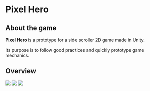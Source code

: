 <div class="col-10 mx-auto">
    <div class="row">
        <h1 class="mx-auto mt-5">
            Pixel Hero
        </h1>
    </div>
</div>

## About the game
<strong> Pixel Hero </strong> is a prototype for a side scroller 2D game made in Unity.

Its purpose is to follow good practices and quickly prototype game mechanics.

## Overview

<img src="/Assets/Gifs/pixelHeroGif1.gif"/>
<img src="/Assets/Gifs/pixelHeroGif2.gif"/>
<img src="/Assets/Gifs/pixelHeroGif3.gif" />
